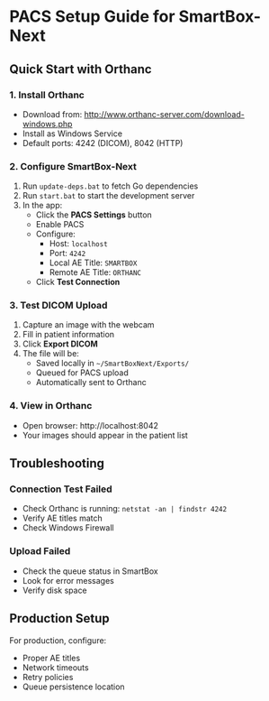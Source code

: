 # PACS Setup Guide for SmartBox-Next

## Quick Start with Orthanc

### 1. Install Orthanc
- Download from: http://www.orthanc-server.com/download-windows.php
- Install as Windows Service
- Default ports: 4242 (DICOM), 8042 (HTTP)

### 2. Configure SmartBox-Next
1. Run `update-deps.bat` to fetch Go dependencies
2. Run `start.bat` to start the development server
3. In the app:
   - Click the **PACS Settings** button
   - Enable PACS
   - Configure:
     - Host: `localhost`
     - Port: `4242`
     - Local AE Title: `SMARTBOX`
     - Remote AE Title: `ORTHANC`
   - Click **Test Connection**

### 3. Test DICOM Upload
1. Capture an image with the webcam
2. Fill in patient information
3. Click **Export DICOM**
4. The file will be:
   - Saved locally in `~/SmartBoxNext/Exports/`
   - Queued for PACS upload
   - Automatically sent to Orthanc

### 4. View in Orthanc
- Open browser: http://localhost:8042
- Your images should appear in the patient list

## Troubleshooting

### Connection Test Failed
- Check Orthanc is running: `netstat -an | findstr 4242`
- Verify AE titles match
- Check Windows Firewall

### Upload Failed
- Check the queue status in SmartBox
- Look for error messages
- Verify disk space

## Production Setup
For production, configure:
- Proper AE titles
- Network timeouts
- Retry policies
- Queue persistence location